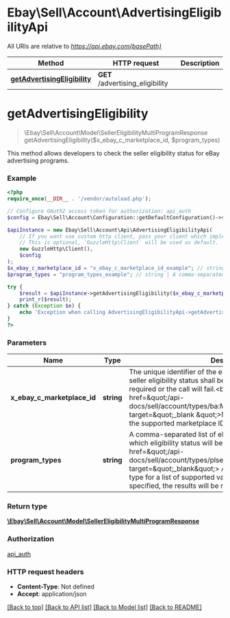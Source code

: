 # Ebay\Sell\Account\AdvertisingEligibilityApi

All URIs are relative to *https://api.ebay.com{basePath}*

Method | HTTP request | Description
------------- | ------------- | -------------
[**getAdvertisingEligibility**](AdvertisingEligibilityApi.md#getadvertisingeligibility) | **GET** /advertising_eligibility | 

# **getAdvertisingEligibility**
> \Ebay\Sell\Account\Model\SellerEligibilityMultiProgramResponse getAdvertisingEligibility($x_ebay_c_marketplace_id, $program_types)



This method allows developers to check the seller eligibility status for eBay advertising programs.

### Example
```php
<?php
require_once(__DIR__ . '/vendor/autoload.php');

// Configure OAuth2 access token for authorization: api_auth
$config = Ebay\Sell\Account\Configuration::getDefaultConfiguration()->setAccessToken('YOUR_ACCESS_TOKEN');

$apiInstance = new Ebay\Sell\Account\Api\AdvertisingEligibilityApi(
    // If you want use custom http client, pass your client which implements `GuzzleHttp\ClientInterface`.
    // This is optional, `GuzzleHttp\Client` will be used as default.
    new GuzzleHttp\Client(),
    $config
);
$x_ebay_c_marketplace_id = "x_ebay_c_marketplace_id_example"; // string | The unique identifier of the eBay marketplace for which the seller eligibility status shall be checked. This header is required or the call will fail.<br><br>See the <a href=\"/api-docs/sell/account/types/ba:MarketplaceIdEnum \" target=\"_blank \">MarketplaceIdEnum</a> type for the supported marketplace ID values.
$program_types = "program_types_example"; // string | A comma-separated list of eBay advertising programs for which eligibility status will be returned.<br><br> See the <a href=\"/api-docs/sell/account/types/plser:AdvertisingProgramEnum\" target=\"_blank\"> AdvertisingProgramEnum</a> type for a list of supported values.<br><br>If no programs are specified, the results will be returned for all programs.

try {
    $result = $apiInstance->getAdvertisingEligibility($x_ebay_c_marketplace_id, $program_types);
    print_r($result);
} catch (Exception $e) {
    echo 'Exception when calling AdvertisingEligibilityApi->getAdvertisingEligibility: ', $e->getMessage(), PHP_EOL;
}
?>
```

### Parameters

Name | Type | Description  | Notes
------------- | ------------- | ------------- | -------------
 **x_ebay_c_marketplace_id** | **string**| The unique identifier of the eBay marketplace for which the seller eligibility status shall be checked. This header is required or the call will fail.&lt;br&gt;&lt;br&gt;See the &lt;a href&#x3D;\&quot;/api-docs/sell/account/types/ba:MarketplaceIdEnum \&quot; target&#x3D;\&quot;_blank \&quot;&gt;MarketplaceIdEnum&lt;/a&gt; type for the supported marketplace ID values. |
 **program_types** | **string**| A comma-separated list of eBay advertising programs for which eligibility status will be returned.&lt;br&gt;&lt;br&gt; See the &lt;a href&#x3D;\&quot;/api-docs/sell/account/types/plser:AdvertisingProgramEnum\&quot; target&#x3D;\&quot;_blank\&quot;&gt; AdvertisingProgramEnum&lt;/a&gt; type for a list of supported values.&lt;br&gt;&lt;br&gt;If no programs are specified, the results will be returned for all programs. | [optional]

### Return type

[**\Ebay\Sell\Account\Model\SellerEligibilityMultiProgramResponse**](../Model/SellerEligibilityMultiProgramResponse.md)

### Authorization

[api_auth](../../README.md#api_auth)

### HTTP request headers

 - **Content-Type**: Not defined
 - **Accept**: application/json

[[Back to top]](#) [[Back to API list]](../../README.md#documentation-for-api-endpoints) [[Back to Model list]](../../README.md#documentation-for-models) [[Back to README]](../../README.md)

